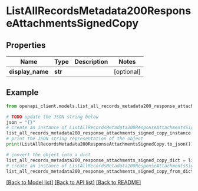 # ListAllRecordsMetadata200ResponseAttachmentsSignedCopy


## Properties

Name | Type | Description | Notes
------------ | ------------- | ------------- | -------------
**display_name** | **str** |  | [optional] 

## Example

```python
from openapi_client.models.list_all_records_metadata200_response_attachments_signed_copy import ListAllRecordsMetadata200ResponseAttachmentsSignedCopy

# TODO update the JSON string below
json = "{}"
# create an instance of ListAllRecordsMetadata200ResponseAttachmentsSignedCopy from a JSON string
list_all_records_metadata200_response_attachments_signed_copy_instance = ListAllRecordsMetadata200ResponseAttachmentsSignedCopy.from_json(json)
# print the JSON string representation of the object
print(ListAllRecordsMetadata200ResponseAttachmentsSignedCopy.to_json())

# convert the object into a dict
list_all_records_metadata200_response_attachments_signed_copy_dict = list_all_records_metadata200_response_attachments_signed_copy_instance.to_dict()
# create an instance of ListAllRecordsMetadata200ResponseAttachmentsSignedCopy from a dict
list_all_records_metadata200_response_attachments_signed_copy_from_dict = ListAllRecordsMetadata200ResponseAttachmentsSignedCopy.from_dict(list_all_records_metadata200_response_attachments_signed_copy_dict)
```
[[Back to Model list]](../README.md#documentation-for-models) [[Back to API list]](../README.md#documentation-for-api-endpoints) [[Back to README]](../README.md)


